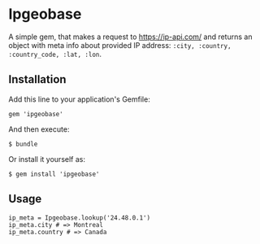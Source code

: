 # Ipgeobase

A simple gem, that makes a request to https://ip-api.com/ and returns an object with meta info about provided IP address:
`:city, :country, :country_code, :lat, :lon`.
## Installation

Add this line to your application's Gemfile:

    gem 'ipgeobase'

And then execute:

    $ bundle

Or install it yourself as:

    $ gem install 'ipgeobase'

## Usage

    ip_meta = Ipgeobase.lookup('24.48.0.1')
    ip_meta.city # => Montreal
    ip_meta.country # => Canada

